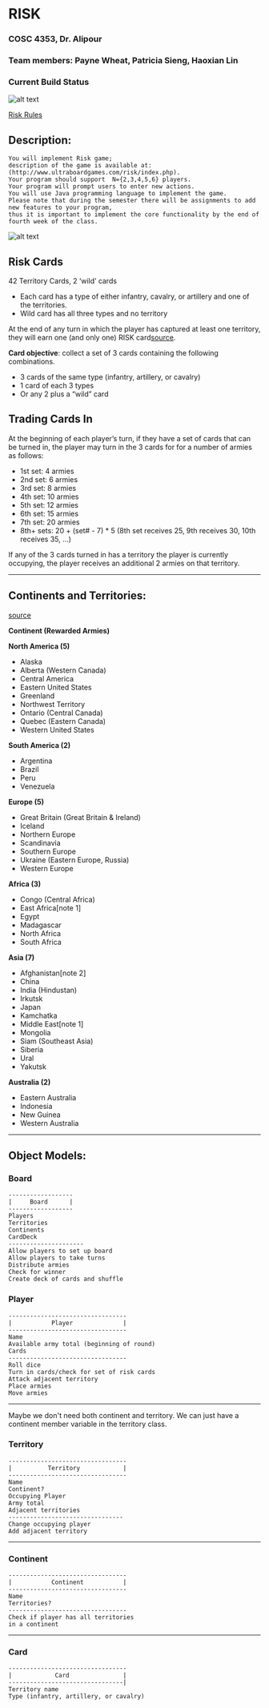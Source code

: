 # RISK
### COSC 4353, Dr. Alipour
### Team members: Payne Wheat, Patricia Sieng, Haoxian Lin

### Current Build Status
[status]: https://travis-ci.com/PayneWheat/risk.svg?branch=master
![alt text][status]


[Risk Rules](https://www.hasbro.com/common/instruct/risk.pdf)

## Description:
    You will implement Risk game; 
    description of the game is available at: (http://www.ultraboardgames.com/risk/index.php). 
    Your program should support  N={2,3,4,5,6} players. 
    Your program will prompt users to enter new actions. 
    You will use Java programming language to implement the game. 
    Please note that during the semester there will be assignments to add new features to your program, 
    thus it is important to implement the core functionality by the end of fourth week of the class. 

[riskmap]: https://static1.squarespace.com/static/563fc40de4b06686c7220979/t/5658b45ce4b05e0c71b95004/1448653925676/?format=1500w
![alt text][riskmap]

## Risk Cards
42 Territory Cards, 2 ‘wild’ cards  
- Each card has a type of either infantry, cavalry, or artillery and one of the territories.
- Wild card has all three types and no territory

At the end of any turn in which the player has captured at least one territory, they will earn one (and only one) RISK card[source](http://www.ultraboardgames.com/risk/game-rules.php).

**Card objective**: collect a set of 3 cards containing the following combinations.
- 3 cards of the same type (infantry, artillery, or cavalry)  
- 1 card of each 3 types  
- Or any 2 plus a “wild” card  

## Trading Cards In
At the beginning of each player’s turn, if they have a set of cards that can be turned in, the player may turn in the 3 cards for for a number of armies as follows:  
- 1st set: 4 armies  
- 2nd set: 6 armies  
- 3rd set: 8 armies  
- 4th set: 10 armies  
- 5th set: 12 armies  
- 6th set: 15 armies  
- 7th set: 20 armies  
- 8th+ sets: 20 + (set# - 7) * 5  (8th set receives 25, 9th receives 30, 10th receives 35, …)

If any of the 3 cards turned in has a territory the player is currently occupying, the player receives an additional 2 armies on that territory.

----

## Continents and Territories:
[source](https://en.wikipedia.org/wiki/Risk_(game))

**Continent (Rewarded Armies)**

**North America (5)**
- Alaska
- Alberta (Western Canada)
- Central America
- Eastern United States
- Greenland
- Northwest Territory
- Ontario (Central Canada)
- Quebec (Eastern Canada)
- Western United States

**South America (2)**
- Argentina
- Brazil
- Peru
- Venezuela

**Europe (5)**
- Great Britain (Great Britain & Ireland)
- Iceland
- Northern Europe
- Scandinavia
- Southern Europe
- Ukraine (Eastern Europe, Russia)
- Western Europe

**Africa (3)**
- Congo (Central Africa)
- East Africa[note 1]
- Egypt
- Madagascar
- North Africa
- South Africa

**Asia (7)**
- Afghanistan[note 2]
- China
- India (Hindustan)
- Irkutsk
- Japan
- Kamchatka
- Middle East[note 1]
- Mongolia
- Siam (Southeast Asia)
- Siberia
- Ural
- Yakutsk

**Australia (2)**
- Eastern Australia
- Indonesia
- New Guinea
- Western Australia

---------------

## Object Models:
### Board
    ------------------
    |     Board      |
    ------------------
    Players  
    Territories  
    Continents  
    CardDeck  
    ---------------------
    Allow players to set up board  
    Allow players to take turns  
    Distribute armies  
    Check for winner  
    Create deck of cards and shuffle  


### Player
    ---------------------------------
    |           Player              |
    ---------------------------------
    Name
    Available army total (beginning of round)
    Cards
    ---------------------------------
    Roll dice
    Turn in cards/check for set of risk cards
    Attack adjacent territory
    Place armies
    Move armies
----
Maybe we don't need both continent and territory. 
We can just have a continent member variable in the territory class.

### Territory
    ---------------------------------
    |          Territory            |
    ---------------------------------
    Name
    Continent?
    Occupying Player
    Army total
    Adjacent territories
    --------------------------------
    Change occupying player
    Add adjacent territory
----
### Continent
    ---------------------------------
    |           Continent           |
    ---------------------------------
    Name
    Territories?
    ---------------------------------
    Check if player has all territories
    in a continent
----
### Card
    ---------------------------------
    |            Card               |
    --------------------------------|
    Territory name
    Type (infantry, artillery, or cavalry)

